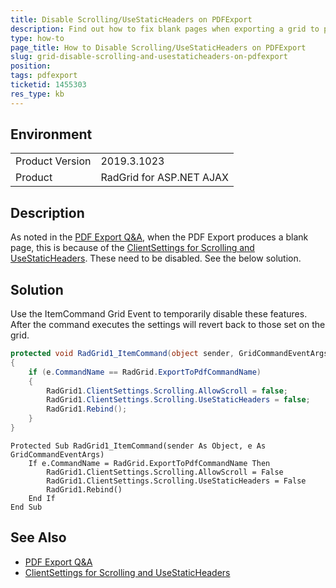 ```yaml
---
title: Disable Scrolling/UseStaticHeaders on PDFExport
description: Find out how to fix blank pages when exporting a grid to pdf.
type: how-to
page_title: How to Disable Scrolling/UseStaticHeaders on PDFExport
slug: grid-disable-scrolling-and-usestaticheaders-on-pdfexport
position: 
tags: pdfexport
ticketid: 1455303
res_type: kb
---
```


## Environment

<table>
	<tbody>
		<tr>
			<td>Product Version</td>
			<td>2019.3.1023</td>
		</tr>
		<tr>
			<td>Product</td>
			<td>RadGrid for ASP.NET AJAX</td>
		</tr>
	</tbody>
</table>


## Description

As noted in the [PDF Export Q&A](https://docs.telerik.com/devtools/aspnet-ajax/controls/grid/functionality/exporting/export-formats/pdf-export#pdf-export-q--a), when the PDF Export produces a blank page, this is because of the [ClientSettings for Scrolling and UseStaticHeaders](https://docs.telerik.com/devtools/aspnet-ajax/controls/grid/functionality/scrolling/scroll-with-static-headers). These need to be disabled. See the below solution.

## Solution

Use the ItemCommand Grid Event to temporarily disable these features. After the command executes the settings will revert back to those set on the grid.


````C#
protected void RadGrid1_ItemCommand(object sender, GridCommandEventArgs e)
{
    if (e.CommandName == RadGrid.ExportToPdfCommandName)
    {
        RadGrid1.ClientSettings.Scrolling.AllowScroll = false;
        RadGrid1.ClientSettings.Scrolling.UseStaticHeaders = false;
        RadGrid1.Rebind();
    }
}
````
````VB
Protected Sub RadGrid1_ItemCommand(sender As Object, e As GridCommandEventArgs)
    If e.CommandName = RadGrid.ExportToPdfCommandName Then
        RadGrid1.ClientSettings.Scrolling.AllowScroll = False
        RadGrid1.ClientSettings.Scrolling.UseStaticHeaders = False
        RadGrid1.Rebind()
    End If
End Sub
````


## See Also

*    [PDF Export Q&A](https://docs.telerik.com/devtools/aspnet-ajax/controls/grid/functionality/exporting/export-formats/pdf-export#pdf-export-q--a)
*    [ClientSettings for Scrolling and UseStaticHeaders](https://docs.telerik.com/devtools/aspnet-ajax/controls/grid/functionality/scrolling/scroll-with-static-headers)